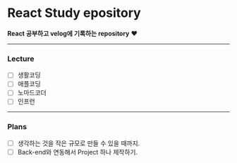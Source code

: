 # React Study epository
**React 공부하고 velog에 기록하는 repository** ❤
<hr>

### Lecture

-   [ ] 생활코딩
-   [ ] 애플코딩
-   [ ] 노마드코더
-   [ ] 인프런
<hr>

### Plans

-   [ ] 생각하는 것을 작은 규모로 만들 수 있을 때까지.
-   [ ] Back-end와 연동해서 Project 하나 제작하기.
